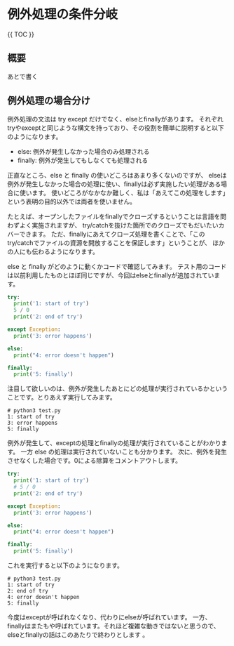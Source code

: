 # 例外処理の条件分岐

{{ TOC }}

## 概要

あとで書く

## 例外処理の場合分け

例外処理の文法は try except だけでなく、elseとfinallyがあります。
それぞれtryやexceptと同じような構文を持っており、その役割を簡単に説明すると以下のようになります。

*	else: 例外が発生しなかった場合のみ処理される
*	finally: 例外が発生してもしなくても処理される

正直なところ、else と finally の使いどころはあまり多くないのですが、
elseは例外が発生しなかった場合の処理に使い、finallyは必ず実施したい処理がある場合に使います。
使いどころがなかなか難しく、私は「あえてこの処理をします」という表明の目的以外では両者を使いません。

たとえば、オープンしたファイルをfinallyでクローズするということは言語を問わずよく実施されますが、
try/catchを抜けた箇所でのクローズでもだいたいカバーできます。
ただ、finallyにあえてクローズ処理を書くことで、「このtry/catchでファイルの資源を開放することを保証します」ということが、
ほかの人にも伝わるようになります。

else と finally がどのように動くかコードで確認してみます。
テスト用のコードは以前利用したものとほぼ同じですが、今回はelseとfinallyが追加されています。

```python
try:
  print('1: start of try')
  5 / 0
  print('2: end of try')

except Exception:
  print('3: error happens')

else:
  print("4: error doesn't happen")

finally:
  print('5: finally')
```

注目して欲しいのは、例外が発生したあとにどの処理が実行されているかということです。とりあえず実行してみます。

```
# python3 test.py
1: start of try
3: error happens
5: finally
```

例外が発生して、exceptの処理とfinallyの処理が実行されていることがわかります。
一方 else の処理は実行されていないことも分かります。
次に、例外を発生させなくした場合です。0による除算をコメントアウトします。

```python
try:
  print('1: start of try')
  # 5 / 0
  print('2: end of try')

except Exception:
  print('3: error happens')

else:
  print("4: error doesn't happen")

finally:
  print('5: finally')
```

これを実行すると以下のようになります。

```
# python3 test.py
1: start of try
2: end of try
4: error doesn't happen
5: finally
```

今度はexceptが呼ばれなくなり、代わりにelseが呼ばれています。
一方、finallyはまたもや呼ばれています。それほど複雑な動きではないと思うので、elseとfinallyの話はこのあたりで終わりとします 。

